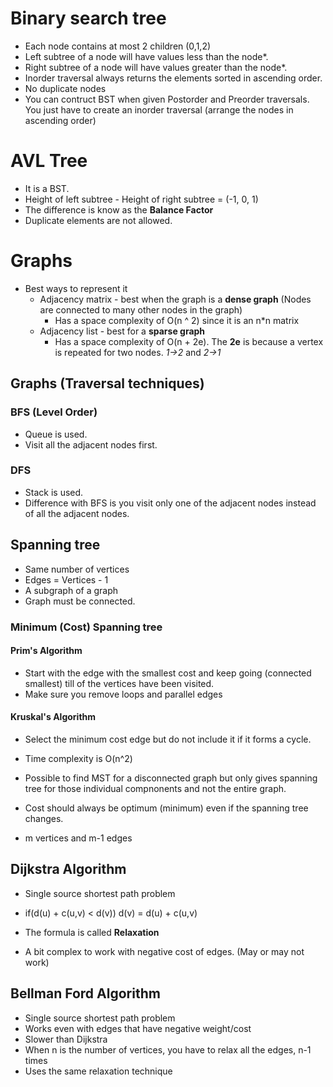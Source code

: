 # Binary search tree
- Each node contains at most 2 children (0,1,2)
- Left subtree of a node will have values less than the node*.
- Right subtree of a node will have values greater than the node*.
- Inorder traversal always returns the elements sorted in ascending order.
- No duplicate nodes
- You can contruct BST when given Postorder and Preorder traversals. You just have to create an inorder traversal (arrange the nodes in ascending order)


# AVL Tree
- It is a BST.
- Height of left subtree - Height of right subtree = (-1, 0, 1)
- The difference is know as the **Balance Factor**
- Duplicate elements are not allowed.

# Graphs
- Best ways to represent it
    - Adjacency matrix - best when the graph is a **dense graph** (Nodes are connected to many other nodes in the graph)
        - Has a space complexity of O(n ^ 2) since it is an n*n matrix
    - Adjacency list - best for a **sparse graph**
        - Has a space complexity of O(n + 2e). The **2e** is because a vertex is repeated for two nodes. *1->2* and *2->1*
## Graphs (Traversal techniques)
### BFS (Level Order)
- Queue is used.
- Visit all the adjacent nodes first.
### DFS
- Stack is used.
- Difference with BFS is you visit only one of the adjacent nodes instead of all the adjacent nodes.

## Spanning tree
 - Same number of vertices
 - Edges  = Vertices - 1
 - A subgraph of a graph
 - Graph must be connected.

 ### Minimum (Cost) Spanning tree
 #### Prim's Algorithm
  - Start with the edge with the smallest cost and keep going (connected smallest) till of the vertices have been visited.
  - Make sure you remove loops and parallel edges

 #### Kruskal's Algorithm
 - Select the minimum cost edge but do not include it if it forms a cycle.
 - Time complexity is O(n^2)
 - Possible to find MST for a disconnected graph but only gives spanning tree for those individual compnonents and not the entire graph.

 - Cost should always be optimum (minimum) even if the spanning tree changes.
 - m vertices and m-1 edges

 ## Dijkstra Algorithm
 - Single source shortest path problem
 - if(d(u) + c(u,v) < d(v))
        d(v) = d(u) + c(u,v)
 - The formula is called **Relaxation**

 - A bit complex to work with negative cost of edges. (May or may not work)

 ## Bellman Ford Algorithm
 - Single source shortest path problem
 - Works even with edges that have negative weight/cost
 - Slower than Dijkstra
 - When n is the number of vertices, you have to relax all the edges, n-1 times
 - Uses the same relaxation technique